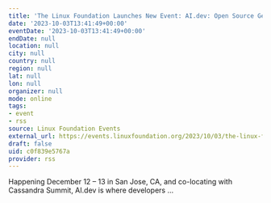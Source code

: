 ```yaml
---
title: 'The Linux Foundation Launches New Event: AI.dev: Open Source GenAI & ML Summit'
date: '2023-10-03T13:41:49+00:00'
eventDate: '2023-10-03T13:41:49+00:00'
endDate: null
location: null
city: null
country: null
region: null
lat: null
lon: null
organizer: null
mode: online
tags:
- event
- rss
source: Linux Foundation Events
external_url: https://events.linuxfoundation.org/2023/10/03/the-linux-foundation-launches-new-event-ai-dev-open-source-genai-ml-summit/
draft: false
uid: c0f839e5767a
provider: rss
---
```

Happening December 12 – 13 in San Jose, CA, and co-locating with Cassandra Summit, AI.dev is where developers …
